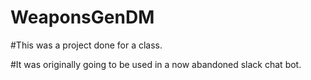 # WeaponsGenDM

#This was a project done for a class.

#It was originally going to be used in a now abandoned slack chat bot. 
